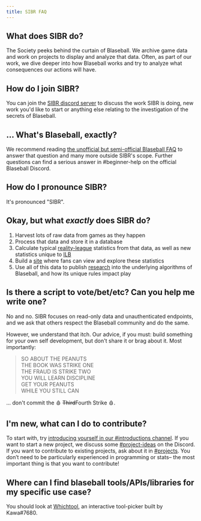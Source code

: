 ```yaml
---
title: SIBR FAQ
---
```


## What does SIBR do?

The Society peeks behind the curtain of Blaseball. We archive game data and work on projects to display and analyze that data. Often, as part of our work, we dive deeper into how Blaseball works and try to analyze what consequences our actions will have.

## How do I join SIBR?

You can join the [SIBR discord server](https://discord.gg/FfnScUn) to discuss the work SIBR is doing, new work you'd like to start or anything else relating to the investigation of the secrets of Blaseball. 

## ... What's Blaseball, exactly?

We recommend reading [the unofficial but semi-official Blaseball FAQ](https://docs.google.com/document/d/1hmTbrINnfRoM62KoJNKk6lLxbAMRr3auTNQneNbOCoQ/edit) to answer that question and many more outside SIBR's scope. Further questions can find a serious answer in #beginner-help on the official Blaseball Discord.

## How do I pronounce SIBR?

It's pronounced "SIBR".

## Okay, but what *exactly* does SIBR do?

1. Harvest lots of raw data from games as they happen
2. Process that data and store it in a database
3. Calculate typical [reality-league](https://www.mlb.com/) statistics from that data, as well as new statistics unique to [ILB](https://blaseball.com/)
4. Build a [site](https://blaseball-reference.com/) where fans can view and explore these statistics
5. Use all of this data to publish [research](https://research.blaseball-reference.com/) into the underlying algorithms of Blaseball, and how its unique rules impact play

## Is there a script to vote/bet/etc? Can you help me write one?

No and no. SIBR focuses on read-only data and unauthenticated endpoints, and we ask that others respect the Blaseball community and do the same.

However, we understand that itch. Our advice, if you must: build something for your own self development, but don't share it or brag about it. Most importantly:

> SO ABOUT THE PEANUTS<br>
> THE BOOK WAS STRIKE ONE<br>
> THE FRAUD IS STRIKE TWO<br>
> YOU WILL LEARN DISCIPLINE<br>
> GET YOUR PEANUTS<br>
> WHILE YOU STILL CAN

... don't commit the 🩸 ~~Third~~Fourth Strike 🩸.

## I'm new, what can I do to contribute?

To start with, try [introducing yourself in our #introductions channel](https://discord.com/channels/738107179294523402/756562246548586597). If you want to start a new project, we discuss some [#project-ideas](https://discord.com/channels/738107179294523402/748343986678136953) on the Discord. If you want to contribute to existing projects, ask about it in [#projects](https://discord.com/channels/738107179294523402/748343986678136953). You don’t need to be particularly experienced in programming or stats– the most important thing is that you want to contribute!

## Where can I find blaseball tools/APIs/libraries for my specific use case?

You should look at [Whichtool](https://whichtool.sibr.dev), an interactive tool-picker built by Kawa#7680.

